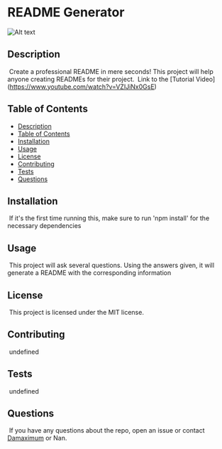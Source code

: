 
# README Generator

![Alt text](https://img.shields.io/badge/License-MIT-brightgreen "MIT")

## Description
​
Create a professional README in mere seconds! This project will help anyone creating READMEs for their project.
​
Link to the [Tutorial Video] (https://www.youtube.com/watch?v=VZIJiNx0GsE)

## Table of Contents

* [Description](#description)
* [Table of Contents](#table-of-contents)
* [Installation](#installation)
* [Usage](#usage)
* [License](#license)
* [Contributing](#contributing)
* [Tests](#tests)
* [Questions](#questions)

## Installation
​
If it's the first time running this, make sure to run 'npm install' for the necessary dependencies
​
## Usage
​
This project will ask several questions. Using the answers given, it will generate a README with the corresponding information
​
## License
​
This project is licensed under the MIT license.
  
## Contributing
​
undefined

## Tests
​
undefined
​
## Questions
​
If you have any questions about the repo, open an issue or contact [Damaximum](https://github.com/Damaximum) or Nan.
    